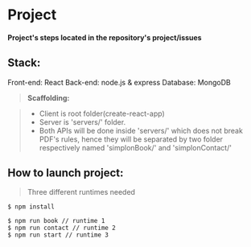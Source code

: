 # Project

#### Project's steps located in the repository's project/issues

## Stack:
Front-end: React
Back-end: node.js & express
Database: MongoDB


> **Scaffolding:**

> - Client is root folder(create-react-app)
> - Server is 'servers/' folder.
> - Both APIs will be done inside 'servers/' which does not break PDF's rules, hence they will be separated by two folder respectively named 'simplonBook/' and 'simplonContact/'


How to launch project: 
-------------
>Three different runtimes needed
```
$ npm install

$ npm run book // runtime 1
$ npm run contact // runtime 2
$ npm run start // runtime 3
```